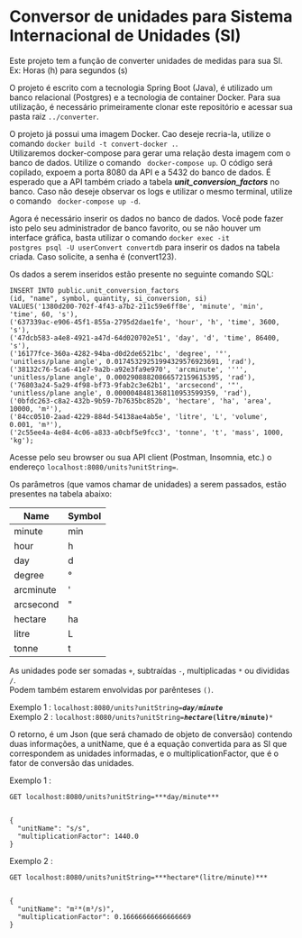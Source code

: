 # Conversor de unidades para Sistema Internacional de Unidades (SI)
Este projeto tem a função de converter unidades de medidas para sua SI. 
Ex: Horas (h) para segundos (s)

O projeto é escrito com a tecnologia Spring Boot (Java), é utilizado um banco relacional (Postgres) e a tecnologia de container Docker. 
Para sua utilização, é necessário primeiramente clonar este repositório e acessar sua pasta raiz  <code>../converter</code>.

O projeto já possui uma imagem Docker. Cao deseje recria-la, utilize o comando <code>docker build -t convert-docker .</code>.<br/>
Utilizaremos docker-compose para gerar uma relação desta imagem com o banco de dados. Utilize o comando <code> docker-compose up</code>. O código será copilado, expoem a porta 8080 da API e a 5432 do banco de dados. É esperado que a API também criado a tabela ***unit_conversion_factors*** no banco. Caso não deseje observar os logs e utilizar o mesmo terminal, utilize o comando <code> docker-compose up -d</code>. 

Agora é necessário inserir os dados no banco de dados. Você pode fazer isto pelo seu administrador de banco favorito, ou se não houver um interface gráfica, basta utilizar o comando <code>docker exec -it postgres psql -U userConvert  convertdb</code> para inserir os dados na tabela criada. Caso solicite, a senha é (convert123).

Os dados a serem inseridos estão presente no seguinte comando SQL:<br />
```
INSERT INTO public.unit_conversion_factors
(id, "name", symbol, quantity, si_conversion, si)
VALUES('1380d200-702f-4f43-a7b2-211c59e6ff8e', 'minute', 'min', 'time', 60, 's'),
('637339ac-e906-45f1-855a-2795d2dae1fe', 'hour', 'h', 'time', 3600, 's'),
('47dcb583-a4e8-4921-a47d-64d020702e51', 'day', 'd', 'time', 86400, 's'),
('16177fce-360a-4282-94ba-d0d2de6521bc', 'degree', '°', 'unitless/plane angle', 0.01745329251994329576923691, 'rad'),
('38132c76-5ca6-41e7-9a2b-a92e3fa9e970', 'arcminute', '''', 'unitless/plane angle', 0.00029088820866572159615395, 'rad'),
('76803a24-5a29-4f98-bf73-9fab2c3e62b1', 'arcsecond', '"', 'unitless/plane angle', 0.0000048481368110953599359, 'rad'),
('0bfdc263-c8a2-432b-9b59-7b7635bc852b', 'hectare', 'ha', 'area', 10000, 'm²'),
('84cc0510-2aad-4229-884d-54138ae4ab5e', 'litre', 'L', 'volume', 0.001, 'm³'),
('2c55ee4a-4e84-4c06-a833-a0cbf5e9fcc3', 'tonne', 't', 'mass', 1000, 'kg');
```

Acesse pelo seu browser ou sua API client (Postman, Insomnia, etc.) o endereço <code>localhost:8080/units?unitString=</code>.

Os parâmetros (que vamos chamar de unidades) a serem passados, estão presentes na tabela abaixo:

| Name      	| Symbol 	|
|-----------	|--------	|
| minute    	| min    	|
| hour      	| h      	|
| day       	| d      	|
| degree    	| °      	|
| arcminute 	| '      	|
| arcsecond 	| "      	|
| hectare   	| ha     	|
| litre     	| L      	|
| tonne     	| t      	|

As unidades pode ser somadas <code>+</code>, subtraídas <code>-</code>, multiplicadas <code>*</code> ou divididas <code>/</code>.<br/>
Podem também estarem envolvidas por parênteses <code>()</code>.

Exemplo 1 : <code>localhost:8080/units?unitString=***day/minute***</code><br/>
Exemplo 2 : <code>localhost:8080/units?unitString=***hectare*(litre/minute)***</code>


O retorno, é um Json (que será chamado de objeto de conversão) contendo duas informações, a unitName, que é a equação convertida para as SI que correspondem as unidades informadas, e o multiplicationFactor, que é o fator de conversão das unidades. 

Exemplo 1 : 
```
GET localhost:8080/units?unitString=***day/minute***


{
  "unitName": "s/s",
  "multiplicationFactor": 1440.0
}
```

Exemplo 2 : 
```
GET localhost:8080/units?unitString=***hectare*(litre/minute)***


{
  "unitName": "m²*(m³/s)",
  "multiplicationFactor": 0.16666666666666669
}


